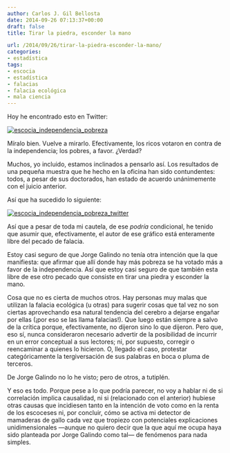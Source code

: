 ```yaml
---
author: Carlos J. Gil Bellosta
date: 2014-09-26 07:13:37+00:00
draft: false
title: Tirar la piedra, esconder la mano

url: /2014/09/26/tirar-la-piedra-esconder-la-mano/
categories:
- estadística
tags:
- escocia
- estadística
- falacias
- falacia ecológica
- mala ciencia
---
```


Hoy he encontrado esto en Twitter:

[![escocia_independencia_pobreza](/wp-uploads/2014/09/escocia_independencia_pobreza.png)
](/wp-uploads/2014/09/escocia_independencia_pobreza.png)

Míralo bien. Vuelve a mirarlo. Efectivamente, los ricos votaron en contra de la independencia; los pobres, a favor. ¿Verdad?

Muchos, yo incluido, estamos inclinados a pensarlo así. Los resultados de una pequeña muestra que he hecho en la oficina han sido contundentes: todos, a pesar de sus doctorados, han estado de acuerdo unánimemente con el juicio anterior.

Así que ha sucedido lo siguiente:

[![escocia_independencia_pobreza_twitter](/wp-uploads/2014/09/escocia_independencia_pobreza_twitter.png)
](/wp-uploads/2014/09/escocia_independencia_pobreza_twitter.png)

Así que a pesar de toda mi cautela, de ese _podría_ condicional, he tenido que asumir que, efectivamente, el autor de ese gráfico está enteramente libre del pecado de falacia.

Estoy casi seguro de que Jorge Galindo no tenía otra intención que la que manifiesta: que afirmar que allí donde hay más pobreza se ha votado más a favor de la independencia. Así que estoy casi seguro de que también esta libre de ese otro pecado que consiste en tirar una piedra y esconder la mano.

Cosa que no es cierta de muchos otros. Hay personas muy malas que utilizan la falacia ecológica (u otras) para sugerir cosas que tal vez no son ciertas aprovechando esa natural tendencia del cerebro a dejarse engañar por ellas (¡por eso se las llama falacias!). Que luego están siempre a salvo de la crítica porque, efectivamente, no dijeron sino lo que dijeron. Pero que, eso sí, nunca consideraron necesario advertir de la posibilidad de incurrir en un error conceptual a sus lectores; ni, por supuesto, corregir o reencaminar a quienes lo hicieron. O, llegado el caso, protestar categóricamente la tergiversación de sus palabras en boca o pluma de terceros.

De Jorge Galindo no lo he visto; pero de otros, a tutiplén.

Y eso es todo. Porque pese a lo que podría parecer, no voy a hablar ni de si correlación implica causalidad, ni si (relacionado con el anterior) hubiese otras causas que incidiesen tanto en la intención de voto como en la renta de los escoceses ni, por concluir, cómo se activa mi detector de mamaderas de gallo cada vez que tropiezo con potenciales explicaciones unidimensionales —aunque no quiero decir que la que aquí me ocupa haya sido planteada por Jorge Galindo como tal— de fenómenos para nada simples.
